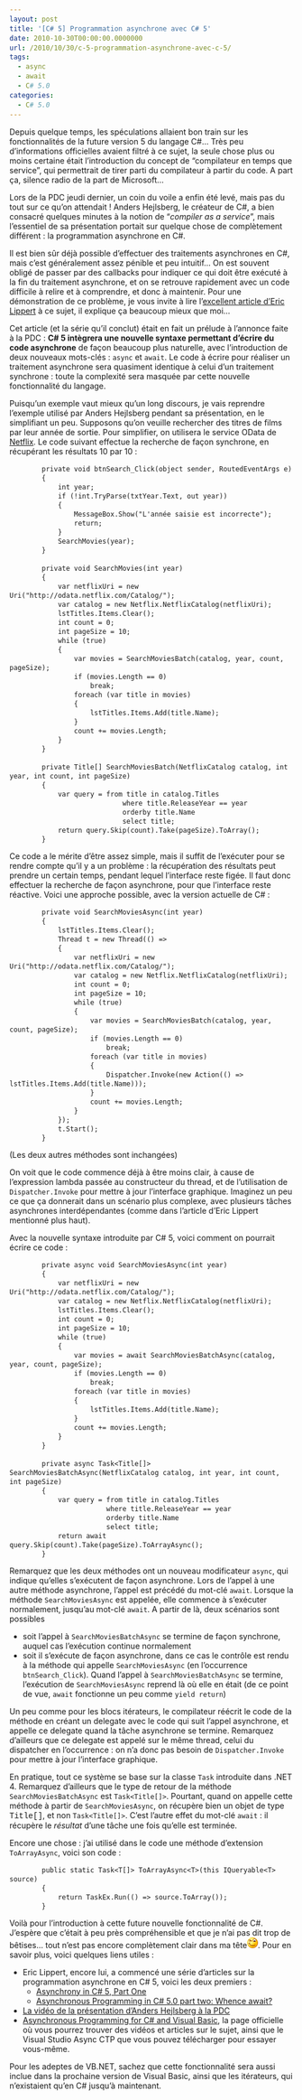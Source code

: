 ```yaml
---
layout: post
title: '[C# 5] Programmation asynchrone avec C# 5'
date: 2010-10-30T00:00:00.0000000
url: /2010/10/30/c-5-programmation-asynchrone-avec-c-5/
tags:
  - async
  - await
  - C# 5.0
categories:
  - C# 5.0
---
```



Depuis quelque temps, les spéculations allaient bon train sur les fonctionnalités de la future version 5 du langage C#… Très peu d’informations officielles avaient filtré à ce sujet, la seule chose plus ou moins certaine était l’introduction du concept de “compilateur en temps que service”, qui permettrait de tirer parti du compilateur à partir du code. A part ça, silence radio de la part de Microsoft…

Lors de la PDC jeudi dernier, un coin du voile a enfin été levé, mais pas du tout sur ce qu’on attendait ! Anders Hejlsberg, le créateur de C#, a bien consacré quelques minutes à la notion de “*compiler as a service*”, mais l’essentiel de sa présentation portait sur quelque chose de complètement différent : la programmation asynchrone en C#.

Il est bien sûr déjà possible d’effectuer des traitements asynchrones en C#, mais c’est généralement assez pénible et peu intuitif… On est souvent obligé de passer par des callbacks pour indiquer ce qui doit être exécuté à la fin du traitement asynchrone, et on se retrouve rapidement avec un code difficile à relire et à comprendre, et donc à maintenir. Pour une démonstration de ce problème, je vous invite à lire l’[excellent article d’Eric Lippert](https://docs.microsoft.com/en-us/archive/blogs/ericlippert/continuation-passing-style-revisited-part-five-cps-and-asynchrony) à ce sujet, il explique ça beaucoup mieux que moi…

Cet article (et la série qu’il conclut) était en fait un prélude à l’annonce faite à la PDC : **C# 5 intègrera une nouvelle syntaxe permettant d’écrire du code asynchrone** de façon beaucoup plus naturelle, avec l’introduction de deux nouveaux mots-clés : `async` et `await`. Le code à écrire pour réaliser un traitement asynchrone sera quasiment identique à celui d’un traitement synchrone : toute la complexité sera masquée par cette nouvelle fonctionnalité du langage.

Puisqu’un exemple vaut mieux qu’un long discours, je vais reprendre l’exemple utilisé par Anders Hejlsberg pendant sa présentation, en le simplifiant un peu. Supposons qu’on veuille rechercher des titres de films par leur année de sortie. Pour simplifier, on utilisera le service OData de [Netflix](http://www.netflix.com/). Le code suivant effectue la recherche de façon synchrone, en récupérant les résultats 10 par 10 :

```
        private void btnSearch_Click(object sender, RoutedEventArgs e)
        {
            int year;
            if (!int.TryParse(txtYear.Text, out year))
            {
                MessageBox.Show("L'année saisie est incorrecte");
                return;
            }
            SearchMovies(year);
        }

        private void SearchMovies(int year)
        {
            var netflixUri = new Uri("http://odata.netflix.com/Catalog/");
            var catalog = new Netflix.NetflixCatalog(netflixUri);
            lstTitles.Items.Clear();
            int count = 0;
            int pageSize = 10;
            while (true)
            {
                var movies = SearchMoviesBatch(catalog, year, count, pageSize);
                if (movies.Length == 0)
                    break;
                foreach (var title in movies)
                {
                    lstTitles.Items.Add(title.Name);
                }
                count += movies.Length;
            }
        }

        private Title[] SearchMoviesBatch(NetflixCatalog catalog, int year, int count, int pageSize)
        {
            var query = from title in catalog.Titles
                            where title.ReleaseYear == year
                            orderby title.Name
                            select title;
            return query.Skip(count).Take(pageSize).ToArray();
        }
```

Ce code a le mérite d’être assez simple, mais il suffit de l’exécuter pour se rendre compte qu’il y a un problème : la récupération des résultats peut prendre un certain temps, pendant lequel l’interface reste figée. Il faut donc effectuer la recherche de façon asynchrone, pour que l’interface reste réactive. Voici une approche possible, avec la version actuelle de C# :

```
        private void SearchMoviesAsync(int year)
        {
            lstTitles.Items.Clear();
            Thread t = new Thread(() =>
            {
                var netflixUri = new Uri("http://odata.netflix.com/Catalog/");
                var catalog = new Netflix.NetflixCatalog(netflixUri);
                int count = 0;
                int pageSize = 10;
                while (true)
                {
                    var movies = SearchMoviesBatch(catalog, year, count, pageSize);
                    if (movies.Length == 0)
                        break;
                    foreach (var title in movies)
                    {
                        Dispatcher.Invoke(new Action(() => lstTitles.Items.Add(title.Name)));
                    }
                    count += movies.Length;
                }
            });
            t.Start();
        }
```

(Les deux autres méthodes sont inchangées)

On voit que le code commence déjà à être moins clair, à cause de l’expression lambda passée au constructeur du thread, et de l’utilisation de `Dispatcher.Invoke` pour mettre à jour l’interface graphique. Imaginez un peu ce que ça donnerait dans un scénario plus complexe, avec plusieurs tâches asynchrones interdépendantes (comme dans l’article d’Eric Lippert mentionné plus haut).

Avec la nouvelle syntaxe introduite par C# 5, voici comment on pourrait écrire ce code :

```
        private async void SearchMoviesAsync(int year)
        {
            var netflixUri = new Uri("http://odata.netflix.com/Catalog/");
            var catalog = new Netflix.NetflixCatalog(netflixUri);
            lstTitles.Items.Clear();
            int count = 0;
            int pageSize = 10;
            while (true)
            {
                var movies = await SearchMoviesBatchAsync(catalog, year, count, pageSize);
                if (movies.Length == 0)
                    break;
                foreach (var title in movies)
                {
                    lstTitles.Items.Add(title.Name);
                }
                count += movies.Length;
            }
        }

        private async Task<Title[]> SearchMoviesBatchAsync(NetflixCatalog catalog, int year, int count, int pageSize)
        {
            var query = from title in catalog.Titles
                        where title.ReleaseYear == year
                        orderby title.Name
                        select title;
            return await query.Skip(count).Take(pageSize).ToArrayAsync();
        }
```

Remarquez que les deux méthodes ont un nouveau modificateur `async`, qui indique qu’elles s’exécutent de façon asynchrone. Lors de l’appel à une autre méthode asynchrone, l’appel est précédé du mot-clé `await`. Lorsque la méthode `SearchMoviesAsync` est appelée, elle commence à s’exécuter normalement, jusqu’au mot-clé `await`. A partir de là, deux scénarios sont possibles

- soit l’appel à `SearchMoviesBatchAsync` se termine de façon synchrone, auquel cas l’exécution continue normalement
- soit il s’exécute de façon asynchrone, dans ce cas le contrôle est rendu à la méthode qui appelle `SearchMoviesAsync` (en l’occurrence `btnSearch_Click`). Quand l’appel à `SearchMoviesBatchAsync` se termine, l’exécution de `SearchMoviesAsync` reprend là où elle en était (de ce point de vue, `await` fonctionne un peu comme `yield return`)


Un peu comme pour les blocs itérateurs, le compilateur réécrit le code de la méthode en créant un delegate avec le code qui suit l’appel asynchrone, et appelle ce delegate quand la tâche asynchrone se termine. Remarquez d’ailleurs que ce delegate est appelé sur le même thread, celui du dispatcher en l’occurrence : on n’a donc pas besoin de `Dispatcher.Invoke` pour mettre à jour l’interface graphique.

En pratique, tout ce système se base sur la classe `Task` introduite dans .NET 4. Remarquez d’ailleurs que le type de retour de la méthode `SearchMoviesBatchAsync` est `Task<Title[]>`. Pourtant, quand on appelle cette méthode à partir de `SearchMoviesAsync`, on récupère bien un objet de type <font face="Courier New">Title[]</font>, et non `Task<Title[]>`. C’est l’autre effet du mot-clé `await` : il récupère le *résultat* d’une tâche une fois qu’elle est terminée.

Encore une chose : j’ai utilisé dans le code une méthode d’extension `ToArrayAsync`, voici son code :

```
        public static Task<T[]> ToArrayAsync<T>(this IQueryable<T> source)
        {
            return TaskEx.Run(() => source.ToArray());
        }
```

Voilà pour l’introduction à cette future nouvelle fonctionnalité de C#. J’espère que c’était à peu près compréhensible et que je n’ai pas dit trop de bêtises… tout n’est pas encore complètement clair dans ma tête![Clignement d&#039;œil](wlemoticon-winkingsmile.png). Pour en savoir plus, voici quelques liens utiles :

- Eric Lippert, encore lui, a commencé une série d’articles sur la programmation asynchrone en C# 5, voici les deux premiers :
    - [Asynchrony in C# 5, Part One](http://blogs.msdn.com/b/ericlippert/archive/2010/10/28/asynchrony-in-c-5-part-one.aspx)
    - [Asynchronous Programming in C# 5.0 part two: Whence await?](http://blogs.msdn.com/b/ericlippert/archive/2010/10/29/asynchronous-programming-in-c-5-0-part-two-whence-await.aspx)
- [La vidéo de la présentation d’Anders Hejlsberg à la PDC](https://channel9.msdn.com/Blogs/Charles/Anders-Hejlsberg-Introducing-Async)
- [Asynchronous Programming for C# and Visual Basic](https://docs.microsoft.com/en-us/previous-versions/hh191443(v=vs.140)), la page officielle où vous pourrez trouver des vidéos et articles sur le sujet, ainsi que le Visual Studio Async CTP que vous pouvez télécharger pour essayer vous-même.


Pour les adeptes de VB.NET, sachez que cette fonctionnalité sera aussi inclue dans la prochaine version de Visual Basic, ainsi que les itérateurs, qui n’existaient qu’en C# jusqu’à maintenant.


